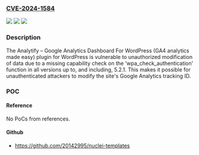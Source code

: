 ### [CVE-2024-1584](https://cve.mitre.org/cgi-bin/cvename.cgi?name=CVE-2024-1584)
![](https://img.shields.io/static/v1?label=Product&message=Analytify%20%E2%80%93%20Google%20Analytics%20Dashboard%20For%20WordPress%20(GA4%20analytics%20made%20easy)&color=blue)
![](https://img.shields.io/static/v1?label=Version&message=*%3C%3D%205.2.3%20&color=brighgreen)
![](https://img.shields.io/static/v1?label=Vulnerability&message=CWE-284%20Improper%20Access%20Control&color=brighgreen)

### Description

The Analytify – Google Analytics Dashboard For WordPress (GA4 analytics made easy) plugin for WordPress is vulnerable to unauthorized modification of data due to a missing capability check on the 'wpa_check_authentication' function in all versions up to, and including, 5.2.1. This makes it possible for unauthenticated attackers to modify the site's Google Analytics tracking ID.

### POC

#### Reference
No PoCs from references.

#### Github
- https://github.com/20142995/nuclei-templates

